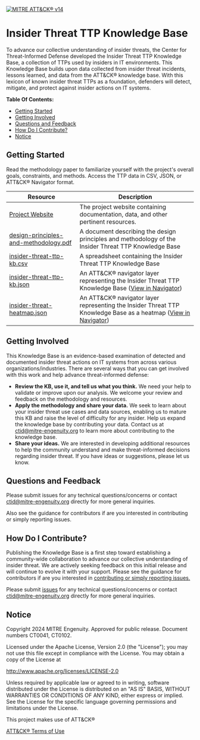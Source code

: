 [![MITRE ATT&CK® v14](https://img.shields.io/badge/MITRE%20ATT%26CK®-v14-red)](https://attack.mitre.org/versions/v14/)

# Insider Threat TTP Knowledge Base

To advance our collective understanding of insider threats, the Center for
Threat-Informed Defense developed the Insider Threat TTP Knowledge Base, a collection of
TTPs used by insiders in IT environments. This Knowledge Base builds upon data collected
from insider threat incidents, lessons learned, and data from the ATT&CK® knowledge
base. With this lexicon of known insider threat TTPs as a foundation, defenders will
detect, mitigate, and protect against insider actions on IT systems.

**Table Of Contents:**

- [Getting Started](#getting-started)
- [Getting Involved](#getting-involved)
- [Questions and Feedback](#questions-and-feedback)
- [How Do I Contribute?](#how-do-i-contribute)
- [Notice](#notice)

## Getting Started

Read the methodology paper to familiarize yourself with the project's overall goals,
constraints, and methods. Access the TTP data in CSV, JSON, or ATT&CK® Navigator format.

| Resource                                                                                                         | Description                                                                                                                                                                                                                                                                                                                                                                                                                                                                                    |
| ---------------------------------------------------------------------------------------------------------------- | ---------------------------------------------------------------------------------------------------------------------------------------------------------------------------------------------------------------------------------------------------------------------------------------------------------------------------------------------------------------------------------------------------------------------------------------------------------------------------------------------- |
| [Project Website]([https://center](https://center-for-threat-informed-defense.github.io/insider-threat-ttp-kb/)) | The project website containing documentation, data, and other pertinent resources.                                                                                                                                                                                                                                                                                                                                                                                                             |
| [design-principles-and-methodology.pdf](docs/design-principles-and-methodology.pdf)                              | A document describing the design principles and methodology of the Insider Threat TTP Knowledge Base                                                                                                                                                                                                                                                                                                                                                                                           |
| [insider-threat-ttp-kb.csv](scripts/insider-threat-ttp-kb.csv)                                                   | A spreadsheet containing the Insider Threat TTP Knowledge Base                                                                                                                                                                                                                                                                                                                                                                                                                                 |
| [insider-threat-ttp-kb.json](docs/extra/insider-threat-ttp-kb.json)                                              | An ATT&CK® navigator layer representing the Insider Threat TTP Knowledge Base ([View in Navigator](https://mitre-attack.github.io/attack-navigator/#layerURL=https%3A%2F%2Fraw.githubusercontent.com%2Fcenter-for-threat-informed-defense%2Finsider-threat-ttp-kb%2Fmain%2Finsider-threat-ttp-kb.json&disable_techniques=false&manual_color=false&scoring=false&comments=false&comment_underline=false&links=false&link_underline=false&metadata=false&clear_annotations=false))               |
| [insider-threat-heatmap.json](docs/extra/insider-threat-heatmap.json)                                            | An ATT&CK® navigator layer representing the Insider Threat TTP Knowledge Base as a heatmap ([View in Navigator](https://mitre-attack.github.io/attack-navigator/#layerURL=https%3A%2F%2Fraw.githubusercontent.com%2Fcenter-for-threat-informed-defense%2Finsider-threat-ttp-kb%2Fmain%2Finsider-threat-heatmap.json&disable_techniques=false&manual_color=false&scoring=false&comments=false&comment_underline=false&links=false&link_underline=false&metadata=false&clear_annotations=false)) |

## Getting Involved

This Knowledge Base is an evidence-based examination of detected and documented insider
threat actions on IT systems from across various organizations/industries. There are
several ways that you can get involved with this work and help advance threat-informed
defense:

- **Review the KB, use it, and tell us what you think.** We need your help to validate
  or improve upon our analysis. We welcome your review and feedback on the methodology
  and resources.
- **Apply the methodology and share your data.** We seek to learn about your insider
  threat use cases and data sources, enabling us to mature this KB and raise the level
  of difficulty for any insider. Help us expand the knowledge base by contributing your
  data. Contact us at ctid@mitre-engenuity.org to learn more about contributing to the
  knowledge base.
- **Share your ideas.** We are interested in developing additional resources to help the
  community understand and make threat-informed decisions regarding insider threat. If
  you have ideas or suggestions, please let us know.

## Questions and Feedback

Please submit issues for any technical questions/concerns or contact
[ctid@mitre-engenuity.org](mailto:ctid@mitre-engenuity.org?subject=Question%20about%20insider-threat-ttp-kb)
directly for more general inquiries.

Also see the guidance for contributors if are you interested in contributing or simply
reporting issues.

## How Do I Contribute?

Publishing the Knowledge Base is a first step toward establishing a community-wide
 collaboration to advance our collective understanding of insider threat. We are
actively seeking feedback on this initial release and will continue to evolve it with
your support. Please see the guidance for contributors if are you interested in
[contributing or simply reporting issues.](/CONTRIBUTING.md)

Please submit
[issues](https://github.com/center-for-threat-informed-defense/insider-threat-ttp-kb/issues) for
any technical questions/concerns or contact
[ctid@mitre-engenuity.org](mailto:ctid@mitre-engenuity.org?subject=subject=Question%20about%20insider-threat-ttp-kb)
directly for more general inquiries.

## Notice

Copyright 2024 MITRE Engenuity. Approved for public release. Document numbers CT0041,
CT0102.

Licensed under the Apache License, Version 2.0 (the "License"); you may not use this file except in compliance with the License. You may obtain a copy of the License at

http://www.apache.org/licenses/LICENSE-2.0

Unless required by applicable law or agreed to in writing, software distributed under the License is distributed on an "AS IS" BASIS, WITHOUT WARRANTIES OR CONDITIONS OF ANY KIND, either express or implied. See the License for the specific language governing permissions and limitations under the License.

This project makes use of ATT&CK®

[ATT&CK® Terms of Use](https://attack.mitre.org/resources/terms-of-use/)
